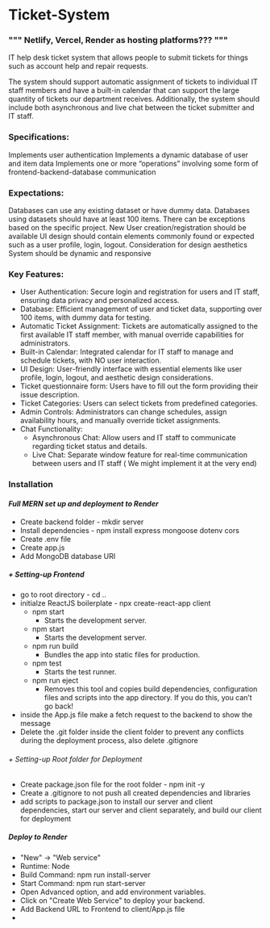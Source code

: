 # Ticket-System
### """ Netlify, Vercel, Render as hosting platforms???   """
IT help desk ticket system that allows people to submit tickets for things such as account help and repair requests.

The system should support automatic assignment of tickets to individual IT staff members and have a built-in calendar that can support the large quantity of tickets our department receives. Additionally, the system should include both asynchronous and live chat between the ticket submitter and IT staff.

### Specifications:
Implements user authentication
Implements a dynamic database of user and item data
Implements one or more “operations” involving some form of frontend-backend-database communication
### Expectations:
Databases can use any existing dataset or have dummy data. Databases using datasets should have at least 100 items. There can be exceptions based on the specific project.
New User creation/registration should be available
UI design should contain elements commonly found or expected such as a user profile, login, logout.
Consideration for design aesthetics
System should be dynamic and responsive

### Key Features:
- User Authentication: Secure login and registration for users and IT staff, ensuring data privacy and personalized access.
- Database: Efficient management of user and ticket data, supporting over 100 items, with dummy data for testing.
- Automatic Ticket Assignment: Tickets are automatically assigned to the first available IT staff member, with manual override capabilities for administrators.
- Built-in Calendar: Integrated calendar for IT staff to manage and schedule tickets, with NO user interaction.
- UI Design: User-friendly interface with essential elements like user profile, login, logout, and aesthetic design considerations.
- Ticket questionnaire form: Users have to fill out the form providing their issue description.
- Ticket Categories: Users can select tickets from predefined categories.
- Admin Controls: Administrators can change schedules, assign availability hours, and manually override ticket assignments.
- Chat Functionality:
  - Asynchronous Chat: Allow users and IT staff to communicate regarding ticket status and details.
  - Live Chat: Separate window feature for real-time communication between users and IT staff ( We might implement it at the very end)


### Installation
#### *Full MERN set up and deployment to Render*
+ Create backend folder - mkdir server
+ Install dependencies - npm install express mongoose dotenv cors
+ Create .env file
+ Create app.js
+ Add MongoDB database URI
##### + Setting-up Frontend
+ go to root directory - cd ..
+  initialze ReactJS boilerplate - npx create-react-app client
    + npm start
      + Starts the development server.
   + npm start
     + Starts the development server.
   + npm run build
     + Bundles the app into static files for production.
   + npm test
     + Starts the test runner.
   + npm run eject
     + Removes this tool and copies build dependencies, configuration files
       and scripts into the app directory. If you do this, you can’t go back!
+ inside the App.js file make a fetch request to the backend to show the message
+ Delete the .git folder inside the client folder to prevent any conflicts during the deployment process, also delete .gitignore
###### + Setting-up Root folder for Deployment 
+ Create package.json file for the root folder - npm init -y
+ Create a .gitignore to not push all created dependencies and libraries
+ add scripts to package.json to install our server and client dependencies, start our server and client separately, and build our client for deployment

##### Deploy to Render 
+ "New" -> "Web service"
+ Runtime: Node
+ Build Command: npm run install-server
+ Start Command: npm run start-server
+ Open Advanced option, and add environment variables.
+ Click on "Create Web Service" to deploy your backend.
+ Add Backend URL to Frontend to client/App.js file
+ 